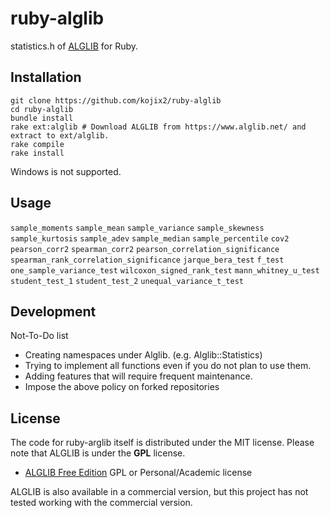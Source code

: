 # ruby-alglib

statistics.h of [ALGLIB](https://www.alglib.net/) for Ruby.

## Installation

```
git clone https://github.com/kojix2/ruby-alglib
cd ruby-alglib
bundle install
rake ext:alglib # Download ALGLIB from https://www.alglib.net/ and extract to ext/alglib.
rake compile
rake install
```

Windows is not supported.

## Usage

`sample_moments` `sample_mean` `sample_variance` `sample_skewness` `sample_kurtosis` `sample_adev` `sample_median` `sample_percentile` `cov2` `pearson_corr2` `spearman_corr2` `pearson_correlation_significance` `spearman_rank_correlation_significance` `jarque_bera_test` `f_test` `one_sample_variance_test` `wilcoxon_signed_rank_test` `mann_whitney_u_test` `student_test_1` `student_test_2` `unequal_variance_t_test`

## Development

Not-To-Do list

- Creating namespaces under Alglib. (e.g. Alglib::Statistics)
- Trying to implement all functions even if you do not plan to use them.
- Adding features that will require frequent maintenance.
- Impose the above policy on forked repositories 

## License

The code for ruby-arglib itself is distributed under the MIT license.
Please note that ALGLIB is under the **GPL** license.

- [ALGLIB Free Edition](https://www.alglib.net/) GPL or Personal/Academic license

ALGLIB is also available in a commercial version, but this project has not tested working with the commercial version.
